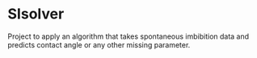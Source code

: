 # SIsolver
Project to apply an algorithm that takes spontaneous imbibition data and predicts contact angle or any other missing parameter.  
